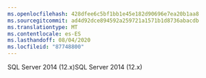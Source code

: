 ```yaml
---
ms.openlocfilehash: 428dfee6c5bf1bb1e45e182d90696e7ea20b1aa8
ms.sourcegitcommit: ad4d92dce894592a259721a1571b1d8736abacdb
ms.translationtype: MT
ms.contentlocale: es-ES
ms.lasthandoff: 08/04/2020
ms.locfileid: "87748800"
---
```

 <span data-ttu-id="f73fd-101">SQL Server 2014 (12.x)</span><span class="sxs-lookup"><span data-stu-id="f73fd-101">SQL Server 2014 (12.x)</span></span>